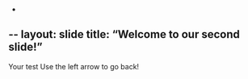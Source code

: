 -
--
layout: slide
title: “Welcome to our second slide!”
---
Your test
Use the left arrow to go back!
